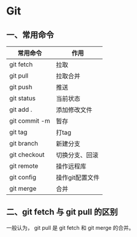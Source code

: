 # Git

## 一、常用命令

|常用命令       |作用                   |
|--------------|-----------------------|
|git fetch      |拉取                    |
|git pull       |拉取合并                |
|git push       |推送                    | 
|git status     |当前状态                |
|git add .      |添加修改文件            |
|git commit -m  |暂存                    |
|git tag        |打tag                  |
|git branch     |新建分支                |
|git checkout   |切换分支、回滚           |
|git remote     |操作远程库              |
|git config     |操作git配置文件         |
|git merge      |合并                    |

## 二、git fetch 与 git pull 的区别

一般认为， git pull 是 git fetch 和 git merge 的合并。

